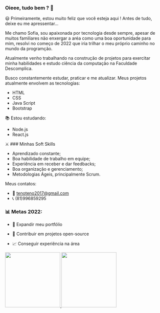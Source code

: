 ### Oieee, tudo bem ? 👋

😃 Primeiramente, estou muito feliz que você esteja aqui ! Antes de tudo, deixe eu me apressentar...

Me chamo Sofia, sou apaixonada por tecnologia desde sempre, apesar de muitos familiares não enxergar a aréa como uma boa oportunidade para mim, resolvi no começo de 2022 que iria trilhar o meu próprio caminho no mundo da programção. 

Atualmente venho trabalhando na construção de projetos para exercitar minha habilidades e estudo ciência da computação na Faculdade Descomplica.

Busco constantemente estudar, praticar e me atualizar.
Meus projetos atualmente envolvem as tecnologias: 

* HTML
* CSS
* Java Script
* Bootstrap

📚 Estou estudando: 
* Node.js
* React.js


⚔️ ###  Minhas Soft Skills

* Aprendizado constante;
* Boa habilidade de trabalho em equipe;
* Experiência em receber e dar feedbacks;
* Boa organização e gerenciamento;
* Metodologias Ágeis, principalmente Scrum.

Meus contatos:
* 📧 tenoteno2017@gmail.com
* 📞 (81)996859295

### 📊 Metas 2022:

- 📂 Expandir meu portfólio

- 🤝 Contribuir em projetos open-source

- 📈 Conseguir experiência na área
<div align="left">
  <a href="https://github.com/sofiatenorius">
  <img height="180em" src="https://github-readme-stats.vercel.app/api?username=sofiatenorius&show_icons=true&theme=dracula&include_all_commits=true&count_private=true"/>
  <img height="180em" src="https://github-readme-stats.vercel.app/api/top-langs/?username=sofiatenorius&layout=compact&langs_count=7&theme=dracula"/>
</div>

